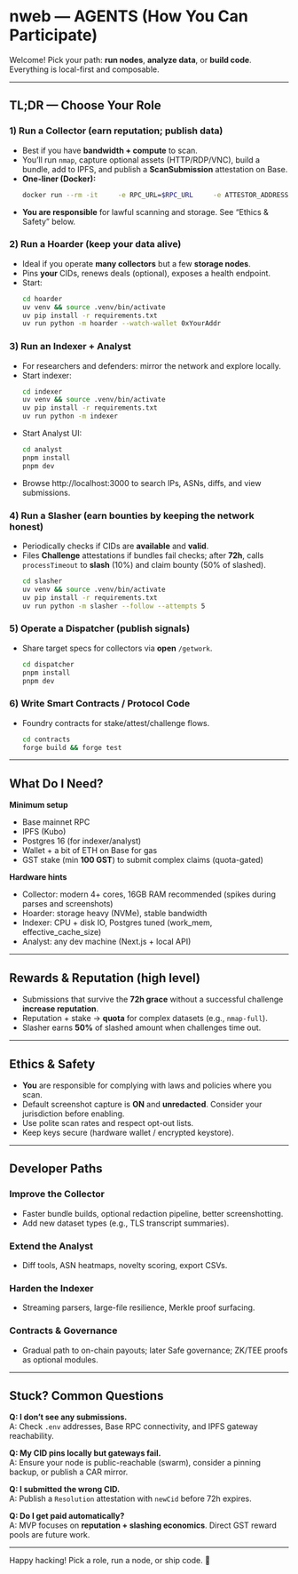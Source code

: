 # nweb — AGENTS (How You Can Participate)

Welcome! Pick your path: **run nodes**, **analyze data**, or **build code**. Everything is local-first and composable.

---

## TL;DR — Choose Your Role

### 1) Run a **Collector** (earn reputation; publish data)
- Best if you have **bandwidth + compute** to scan.
- You’ll run `nmap`, capture optional assets (HTTP/RDP/VNC), build a bundle, add to IPFS, and publish a **ScanSubmission** attestation on Base.
- **One-liner (Docker):**
  ```bash
  docker run --rm -it     -e RPC_URL=$RPC_URL     -e ATTESTOR_ADDRESS=$ATTESTOR_ADDRESS     -e SUBMISSION_ROUTER_ADDRESS=$SUBMISSION_ROUTER_ADDRESS     -e STAKE_REGISTRY_ADDRESS=$STAKE_REGISTRY_ADDRESS     -e WALLET_KEYSTORE=/keys/keystore.json     -e KEYSTORE_PASSWORD='prompt'     -e IPFS_API=http://host.docker.internal:5001     -v $HOME/.nweb/keys:/keys     ghcr.io/pierce403/nweb-collector:latest     --targets asn:AS13335 --profile top-1000 --with-assets
  ```
- **You are responsible** for lawful scanning and storage. See “Ethics & Safety” below.

### 2) Run a **Hoarder** (keep your data alive)
- Ideal if you operate **many collectors** but a few **storage nodes**.
- Pins **your** CIDs, renews deals (optional), exposes a health endpoint.
- Start:
  ```bash
  cd hoarder
  uv venv && source .venv/bin/activate
  uv pip install -r requirements.txt
  uv run python -m hoarder --watch-wallet 0xYourAddr
  ```

### 3) Run an **Indexer** + **Analyst**
- For researchers and defenders: mirror the network and explore locally.
- Start indexer:
  ```bash
  cd indexer
  uv venv && source .venv/bin/activate
  uv pip install -r requirements.txt
  uv run python -m indexer
  ```
- Start Analyst UI:
  ```bash
  cd analyst
  pnpm install
  pnpm dev
  ```
- Browse http://localhost:3000 to search IPs, ASNs, diffs, and view submissions.

### 4) Run a **Slasher** (earn bounties by keeping the network honest)
- Periodically checks if CIDs are **available** and **valid**.
- Files **Challenge** attestations if bundles fail checks; after **72h**, calls `processTimeout` to **slash** (10%) and claim bounty (50% of slashed).
  ```bash
  cd slasher
  uv venv && source .venv/bin/activate
  uv pip install -r requirements.txt
  uv run python -m slasher --follow --attempts 5
  ```

### 5) Operate a **Dispatcher** (publish signals)
- Share target specs for collectors via **open** `/getwork`.
  ```bash
  cd dispatcher
  pnpm install
  pnpm dev
  ```

### 6) Write **Smart Contracts** / Protocol Code
- Foundry contracts for stake/attest/challenge flows.
  ```bash
  cd contracts
  forge build && forge test
  ```

---

## What Do I Need?

**Minimum setup**
- Base mainnet RPC
- IPFS (Kubo)
- Postgres 16 (for indexer/analyst)
- Wallet + a bit of ETH on Base for gas
- GST stake (min **100 GST**) to submit complex claims (quota-gated)

**Hardware hints**
- Collector: modern 4+ cores, 16GB RAM recommended (spikes during parses and screenshots)
- Hoarder: storage heavy (NVMe), stable bandwidth
- Indexer: CPU + disk IO, Postgres tuned (work_mem, effective_cache_size)
- Analyst: any dev machine (Next.js + local API)

---

## Rewards & Reputation (high level)
- Submissions that survive the **72h grace** without a successful challenge **increase reputation**.
- Reputation + stake → **quota** for complex datasets (e.g., `nmap-full`).
- Slasher earns **50%** of slashed amount when challenges time out.

---

## Ethics & Safety
- **You** are responsible for complying with laws and policies where you scan.
- Default screenshot capture is **ON** and **unredacted**. Consider your jurisdiction before enabling.
- Use polite scan rates and respect opt-out lists.
- Keep keys secure (hardware wallet / encrypted keystore).

---

## Developer Paths

### Improve the Collector
- Faster bundle builds, optional redaction pipeline, better screenshotting.
- Add new dataset types (e.g., TLS transcript summaries).

### Extend the Analyst
- Diff tools, ASN heatmaps, novelty scoring, export CSVs.

### Harden the Indexer
- Streaming parsers, large-file resilience, Merkle proof surfacing.

### Contracts & Governance
- Gradual path to on-chain payouts; later Safe governance; ZK/TEE proofs as optional modules.

---

## Stuck? Common Questions

**Q: I don’t see any submissions.**  
A: Check `.env` addresses, Base RPC connectivity, and IPFS gateway reachability.

**Q: My CID pins locally but gateways fail.**  
A: Ensure your node is public-reachable (swarm), consider a pinning backup, or publish a CAR mirror.

**Q: I submitted the wrong CID.**  
A: Publish a `Resolution` attestation with `newCid` before 72h expires.

**Q: Do I get paid automatically?**  
A: MVP focuses on **reputation + slashing economics**. Direct GST reward pools are future work.

---

Happy hacking! Pick a role, run a node, or ship code. 🚀
